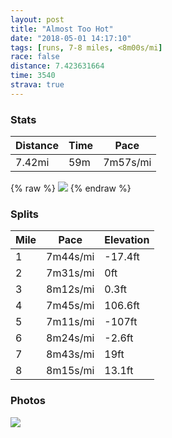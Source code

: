 ```yaml
---
layout: post
title: "Almost Too Hot"
date: "2018-05-01 14:17:10"
tags: [runs, 7-8 miles, <8m00s/mi]
race: false
distance: 7.423631664
time: 3540
strava: true
---
```


### Stats

| Distance | Time | Pace |
|----------|------|------|
|7.42mi|59m|7m57s/mi|

{% raw %}
<img src='https://maps.googleapis.com/maps/api/staticmap?maptype=roadmap&path=enc:y}owFdytbMkGdSyFZwBv[dYvFiAdWfZfCzByFrDa@zClKtTvCtCoCdHpElFC`AsBiAyBrAcQ|JoCrEgIuCmLOyHcE{JeHeGqC}F_KwZwG_e@{@oZoCcAeCqGYiJvAaCgAc\z@cCe@gJaBaDgLcHyb@mMm_AkK}L|LeUdE{H`ThLdLkDhNtE~BAnEtD`A&key=AIzaSyC1MId7bFpkLXNAaYhBSTb8jLyiSqzbDtM&size=800x800&markers=color:yellow|label:S|40.71917,-74.00355&markers=color:green|label:F|40.733379999999975,-73.98469000000004'>
{% endraw %}

### Splits

| Mile | Pace | Elevation |
|------|------|-----------|
|1|7m44s/mi|-17.4ft|
|2|7m31s/mi|0ft|
|3|8m12s/mi|0.3ft|
|4|7m45s/mi|106.6ft|
|5|7m11s/mi|-107ft|
|6|8m24s/mi|-2.6ft|
|7|8m43s/mi|19ft|
|8|8m15s/mi|13.1ft|

### Photos
<img src='https://dgtzuqphqg23d.cloudfront.net/Zt5cQg1rui_QHSu2himeC6I_fAqusGABZ3EYJ6l9hYk-576x768.jpg'>
